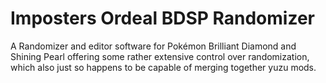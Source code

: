 # Imposters Ordeal BDSP Randomizer
A Randomizer and editor software for Pokémon Brilliant Diamond and Shining Pearl offering some rather extensive control over randomization, which also just so happens to be capable of merging together yuzu mods.
